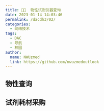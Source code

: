 ```yaml
---
title: 👨‍🔬  物性试剂仪器查询
date: 2023-01-14 14:03:46
permalink: /dacdh3/02/
categories: 
  - 网络技术
tags: 
  - DAC
  - 导航
  - 校园
author: 
  name: NWUzmed
  link: https://github.com/nwuzmedoutlook
---
```


## 物性查询

<ClientOnly>
  <Card :cardData="cardData0" :cardListSize=4 carTitlColor="#000" carHoverColor="#000" />
</ClientOnly>

## 试剂耗材采购

<ClientOnly>
  <Card :cardData="cardData1" :cardListSize=4 carTitlColor="#000" carHoverColor="#000" />
</ClientOnly>

<script>
export default {
  data() {
    return {
      cardData0: [
      {id: "0", cardSrc: "http://www.guidechem.com.cn/", cardImgSrc: "https://api.xinac.net/icon/?url=http://www.guidechem.com.cn/", cardName: "盖德化工导航", cardContent: "化工网站大全-学术科研",},
      {cardSrc: "https://www.chembk.com/cn", cardImgSrc: "https://api.xinac.net/icon/?url=https://www.chembk.com/cn", cardName: "化工百科", cardContent: "化工百科查询",},
      {cardSrc: "http://cheman.chemnet.com/", cardImgSrc: "https://api.xinac.net/icon/?url=http://cheman.chemnet.com/", cardName: "化工助手", cardContent: "化工数据资源库-化工网",},
      {cardSrc: "https://www.chemicalbook.com/", cardImgSrc: "https://api.xinac.net/icon/?url=https://www.chemicalbook.com/", cardName: "ChemicalBook", cardContent: "化学信息搜索",},
      {cardSrc: "http://www.molget.com/", cardImgSrc: "https://api.xinac.net/icon/?url=http://www.molget.com/", cardName: "MOLGET摩尔聚合", cardContent: "一键搜索全球化工信息",},
      {cardSrc: "http://www.chembible.com/index.html", cardImgSrc: "https://api.xinac.net/icon/?url=http://www.chembible.com/index.html", cardName: "化搜网", cardContent: "专业的化学品搜索引擎 - 全球化学品搜索网",},
      {cardSrc: "http://www.chemyq.com/", cardImgSrc: "https://api.xinac.net/icon/?url=http://www.chemyq.com/", cardName: "ChemYQ", cardContent: "个人学习化学知识",},
      {cardSrc: "https://cn.chem-station.com/", cardImgSrc: "https://api.xinac.net/icon/?url=https://cn.chem-station.com/", cardName: "化学空间", cardContent: "Chem-Station",},
      {cardSrc: "https://pubchem.ncbi.nlm.nih.gov/", cardImgSrc: "https://api.xinac.net/icon/?url=https://pubchem.ncbi.nlm.nih.gov/", cardName: "PubChem", cardContent: "从权威来源快速查找化学信息",},
      {cardSrc: "https://www.lookchem.com/", cardImgSrc: "https://api.xinac.net/icon/?url=https://www.lookchem.com/", cardName: "LookChem", cardContent: "look for chemicals all over the world.look for chemicals all over the world.",},
      {cardSrc: "https://sds.airproducts.com/", cardImgSrc: "https://api.xinac.net/icon/?url=https://sds.airproducts.com/", cardName: "APDirect", cardContent: "SDS",},
      {cardSrc: "http://data.huaxuejia.cn/", cardImgSrc: "https://api.xinac.net/icon/?url=http://data.huaxuejia.cn/", cardName: "化学加搜索", cardContent: "化合物百科",},
      {cardSrc: "http://www.chemindex.com/", cardImgSrc: "https://api.xinac.net/icon/?url=http://www.chemindex.com/", cardName: "ChemIndex", cardContent: "The Chemical CAS Database and Chemical Suppliers Directory",},
      {cardSrc: "http://www.ichemistry.cn/", cardImgSrc: "https://api.xinac.net/icon/?url=http://www.ichemistry.cn/", cardName: "爱化学", cardContent: "CAS_CAS号查询_CAS no查询",},
      {cardSrc: "https://www.drugfuture.com/chemdata/", cardImgSrc: "https://api.xinac.net/icon/?url=https://www.drugfuture.com/chemdata/", cardName: "化学物质索引数据库", cardContent: "Chemical Index Database",},
      {cardSrc: "http://www.scimaterials.cn/", cardImgSrc: "https://api.xinac.net/icon/?url=http://www.scimaterials.cn/", cardName: "科学材料站", cardContent: "为科学研究提供来源广泛的材料 材料合成仪器装置及材料解决方案",},
      {cardSrc: "https://www.drugfuture.com/", cardImgSrc: "https://api.xinac.net/icon/?url=https://www.drugfuture.com/", cardName: "药物在线", cardContent: "快捷药物信息平台",},
      {cardSrc: "http://www.chinapubmed.net/static/index/bioinfo_site.html", cardImgSrc: "https://api.xinac.net/icon/?url=http://www.chinapubmed.net/static/index/bioinfo_site.html", cardName: "生物信息学导航", cardContent: "各种数据库",},
      {cardSrc: "http://ibond.nankai.edu.cn/", cardImgSrc: "https://api.xinac.net/icon/?url=http://ibond.nankai.edu.cn/", cardName: "iBonD", cardContent: "Tsinghua University and Nankai University",},
      {cardSrc: "http://cshprotocols.cshlp.org/", cardImgSrc: "https://api.xinac.net/icon/?url=http://cshprotocols.cshlp.org/", cardName: "Cold Spring Harbor Protocols", cardContent: "数百个免费、易于使用的实验室方案，范围从抗体纯化到植物中 GFP 的活细胞成像",},
      {cardSrc: "https://alphafold.ebi.ac.uk/", cardImgSrc: "https://api.xinac.net/icon/?url=https://alphafold.ebi.ac.uk/", cardName: "AlphaFold", cardContent: "Protein Structure Database",},
      {cardSrc: "https://www.shepchem.com/%E5%8C%96%E5%AD%A6%E5%93%81%E6%90%9C%E7%B4%A2/?lang=zh-hans", cardImgSrc: "https://api.xinac.net/icon/?url=https://www.shepchem.com/%E5%8C%96%E5%AD%A6%E5%93%81%E6%90%9C%E7%B4%A2/?lang=zh-hans", cardName: "Shepherd Chemical", cardContent: "化学品搜索",},
      {cardSrc: "https://www.chemblink.com/", cardImgSrc: "https://api.xinac.net/icon/?url=https://www.chemblink.com/", cardName: "chemBlink", cardContent: "来自世界各地的在线化学数据库",},
      {cardSrc: "http://www.chemexper.com/", cardImgSrc: "https://api.xinac.net/icon/?url=http://www.chemexper.com/", cardName: "ChemExper", cardContent: "在Chemexper化学品目录中查找化学品",},
      {cardSrc: "https://www.nist.gov/pml/productsservices/physical-reference-data", cardImgSrc: "https://api.xinac.net/icon/?url=https://www.nist.gov/pml/productsservices/physical-reference-data", cardName: "Physical Reference Data | NIST", cardContent: "美国国家标准技术研究所",},
      {cardSrc: "http://www.ap1700.com/", cardImgSrc: "https://api.xinac.net/icon/?url=http://www.ap1700.com/", cardName: "AP1700常用物质物性在线计算与查询平台-", cardContent: "专注于工业领域基础数据物性参数精准计算与模型开发",},
      {cardSrc: "https://chem.vogel.com.cn/", cardImgSrc: "https://api.xinac.net/icon/?url=https://chem.vogel.com.cn/", cardName: "PROCESS化工网", cardContent: "化工和环保行业的知识服务平台",},
      {cardSrc: "http://icsc.brici.ac.cn/", cardImgSrc: "https://api.xinac.net/icon/?url=http://icsc.brici.ac.cn/", cardName: "国际化学品安全卡", cardContent: "具有   国际权威性和指导性的化学品安全信息   卡片",},
      {cardSrc: "http://www.maidiyun.com/", cardImgSrc: "https://api.xinac.net/icon/?url=http://www.maidiyun.com/", cardName: "迈迪网", cardContent: "工业互联网",},
      {cardSrc: "https://www.zhizaoyun.com/", cardImgSrc: "https://api.xinac.net/icon/?url=https://www.zhizaoyun.com/", cardName: "制造云", cardContent: "蜂巢工业互联网平台",},
      {cardSrc: "https://www.misumi.com.cn/", cardImgSrc: "https://api.xinac.net/icon/?url=https://www.misumi.com.cn/", cardName: "米思米(misumi)", cardContent: "一站式工业品采购平台-工业用品闪购-标准件库",},
      {cardSrc: "http://www.plc100.com/", cardImgSrc: "https://api.xinac.net/icon/?url=http://www.plc100.com/", cardName: "PLC之家", cardContent: "PLC编程 可编程控制器 PLC论文 PLC试题 可编程控制器编程",},
      {cardSrc: "http://www.pump100.com/", cardImgSrc: "https://api.xinac.net/icon/?url=http://www.pump100.com/", cardName: "水泵百科", cardContent: "螺杆泵_隔膜泵_离心泵_磁力泵_计量泵国内最全水泵品牌知识",},
      {cardSrc: "https://www.sigmaaldrich.com/china-mainland.html", cardImgSrc: "https://api.xinac.net/icon/?url=https://www.sigmaaldrich.com/china-mainland.html", cardName: "西格玛奥德里奇中国", cardContent: "生命科学 化学试剂 分析色谱 材料科学",},
      {cardSrc: "https://www.reagent.com.cn/", cardImgSrc: "https://api.xinac.net/icon/?url=https://www.reagent.com.cn/", cardName: "国药试剂网", cardContent: "化学试剂分析试剂生物试剂实验仪器仪器设备实验耗材实验室家具采购平台",},
      {cardSrc: "https://www.aladdin-e.com/", cardImgSrc: "https://api.xinac.net/icon/?url=https://www.aladdin-e.com/", cardName: "阿拉丁", cardContent: "化学试剂、生物试剂、分析试剂等研发用试剂高端领导品牌！",},
      {cardSrc: "http://www.macklin.cn/", cardImgSrc: "https://api.xinac.net/icon/?url=http://www.macklin.cn/", cardName: "麦克林试剂网", cardContent: "cas号查询、化学试剂、生物试剂、分析试剂、实验试剂",},
      {cardSrc: "http://china.makepolo.com/", cardImgSrc: "https://api.xinac.net/icon/?url=http://china.makepolo.com/", cardName: "马可波罗", cardContent: "中国领先的精准采购搜索引擎。",},
      {cardSrc: "https://www.jkchemical.com/", cardImgSrc: "https://api.xinac.net/icon/?url=https://www.jkchemical.com/", cardName: "百灵威官网", cardContent: "化学试剂,分析试剂,生化试剂,生物试剂,有机试剂",},
      {cardSrc: "http://www.xarlj.com/", cardImgSrc: "https://api.xinac.net/icon/?url=http://www.xarlj.com/", cardName: "西安瑞丽洁", cardContent: "化学试剂，玻璃仪器，生物制剂，化工原料",},
      {cardSrc: "http://www.seedior.com/", cardImgSrc: "https://api.xinac.net/icon/?url=http://www.seedior.com/", cardName: "西典实验", cardContent: "西典实验供应试剂 中间体 原料",},
      {cardSrc: "https://china.guidechem.com/", cardImgSrc: "https://api.xinac.net/icon/?url=https://china.guidechem.com/", cardName: "盖德化工网", cardContent: "网上化工贸易市场,化工行业门户网站",},
      {cardSrc: "http://www.app17.com/", cardImgSrc: "https://api.xinac.net/icon/?url=http://www.app17.com/", cardName: "阿仪网", cardContent: "仪器信息网,仪器仪表专业平台",},
      {cardSrc: "https://www.instrument.com.cn/", cardImgSrc: "https://api.xinac.net/icon/?url=https://www.instrument.com.cn/", cardName: "仪器信息网", cardContent: "领先的科学仪器、分析仪器、检测及测试设备专业门户",},
      {cardSrc: "https://www.hbzhan.com/product/newtype.html", cardImgSrc: "https://api.xinac.net/icon/?url=https://www.hbzhan.com/product/newtype.html", cardName: "环保在线", cardContent: "产品分类导航-热门产品导航",},
      {cardSrc: "http://www.qiti99.com/", cardImgSrc: "https://api.xinac.net/icon/?url=http://www.qiti99.com/", cardName: "气体圈子", cardContent: "气体产业链资源整合平台",},
      {cardSrc: "http://www.renjie168.com/", cardImgSrc: "https://api.xinac.net/icon/?url=http://www.renjie168.com/", cardName: "中国塑料物性表查询网", cardContent: "国内最好的物性表查询网!",},
      {cardSrc: "http://www.souwuxing.com/", cardImgSrc: "https://api.xinac.net/icon/?url=http://www.souwuxing.com/", cardName: "搜物性", cardContent: "精准塑胶材料物性搜索网站",},
      {cardSrc: "https://www.stonewise.cn/mol_product", cardImgSrc: "https://api.xinac.net/icon/?url=https://www.stonewise.cn/mol_product", cardName: "Collector", cardContent: "化学信息提取利器",},
      {cardSrc: "http://www.sddv.com/", cardImgSrc: "https://api.xinac.net/icon/?url=http://www.sddv.com/", cardName: "轴流风机", cardContent: "离心风机-鼓风机-散热风扇-罩极电机,厂家直销-首肯电子",},
      ],
      
      cardData1: [
        {
          id: "1",
          cardSrc: "https://cn.vuejs.org/",
          cardImgSrc:
            "https://cdn.staticaly.com/gh/Kele-Bingtang/static@master/img/tools/20220105001047.png",
          cardName: "Vue",
          cardContent: "渐进式 JavaScript 框架",
        },
      ],
    };
  },
};
</script>
